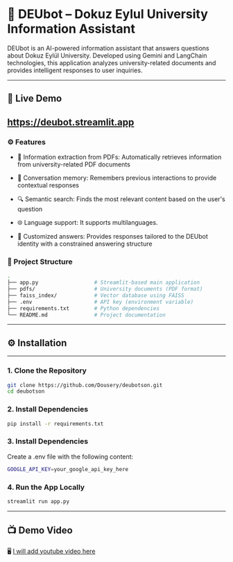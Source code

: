 # 🤖 DEUbot – Dokuz Eylul University Information Assistant

DEUbot is an AI-powered information assistant that answers questions about Dokuz Eylül University. Developed using Gemini and LangChain technologies, this application analyzes university-related documents and provides intelligent responses to user inquiries.


---
## 🚀 Live Demo
https://deubot.streamlit.app
---
### ⚙️ Features

- 📄 Information extraction from PDFs: Automatically retrieves information from university-related PDF documents

- 💬 Conversation memory: Remembers previous interactions to provide contextual responses

- 🔍 Semantic search: Finds the most relevant content based on the user's question

- 🌐 Language support: It supports multilanguages.

- 🤖 Customized answers: Provides responses tailored to the DEUbot identity with a constrained answering structure

### 📁 Project Structure

```bash
.
├── app.py                  # Streamlit-based main application
├── pdfs/                   # University documents (PDF format)
├── faiss_index/            # Vector database using FAISS
├── .env                    # API key (environment variable)
├── requirements.txt        # Python dependencies
└── README.md               # Project documentation
```
---

## ⚙️ Installation

---

### 1.  Clone the Repository

```bash
git clone https://github.com/Dousery/deubotson.git
cd deubotson
```


### 2. Install Dependencies

```bash
pip install -r requirements.txt
```

### 3. Install Dependencies
Create a .env file with the following content:
```bash
GOOGLE_API_KEY=your_google_api_key_here
```

### 4. Run the App Locally

```bash
streamlit run app.py
```


---

## 📺 Demo Video

🖥️ [I will add youtube video here](LINK)

